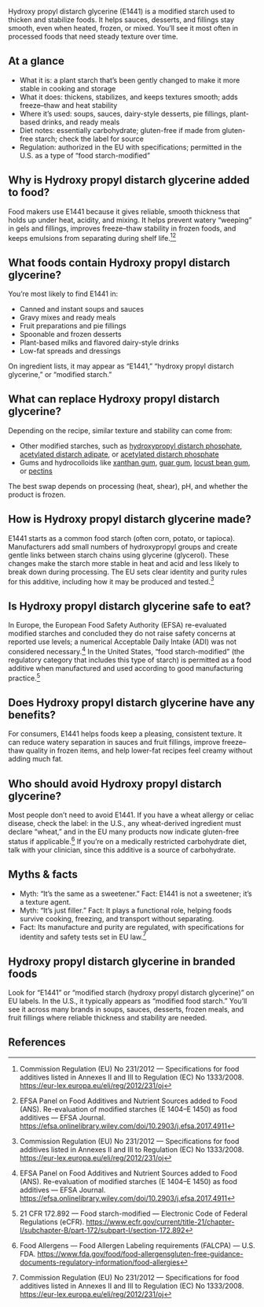 Hydroxy propyl distarch glycerine (E1441) is a modified starch used to thicken and stabilize foods. It helps sauces, desserts, and fillings stay smooth, even when heated, frozen, or mixed. You’ll see it most often in processed foods that need steady texture over time.

<!--more-->

## At a glance
- What it is: a plant starch that’s been gently changed to make it more stable in cooking and storage
- What it does: thickens, stabilizes, and keeps textures smooth; adds freeze–thaw and heat stability
- Where it’s used: soups, sauces, dairy-style desserts, pie fillings, plant-based drinks, and ready meals
- Diet notes: essentially carbohydrate; gluten-free if made from gluten-free starch; check the label for source
- Regulation: authorized in the EU with specifications; permitted in the U.S. as a type of “food starch-modified”

## Why is Hydroxy propyl distarch glycerine added to food?
Food makers use E1441 because it gives reliable, smooth thickness that holds up under heat, acidity, and mixing. It helps prevent watery “weeping” in gels and fillings, improves freeze–thaw stability in frozen foods, and keeps emulsions from separating during shelf life.[^1][^2]

## What foods contain Hydroxy propyl distarch glycerine?
You’re most likely to find E1441 in:
- Canned and instant soups and sauces
- Gravy mixes and ready meals
- Fruit preparations and pie fillings
- Spoonable and frozen desserts
- Plant-based milks and flavored dairy-style drinks
- Low-fat spreads and dressings

On ingredient lists, it may appear as “E1441,” “hydroxy propyl distarch glycerine,” or “modified starch.”

## What can replace Hydroxy propyl distarch glycerine?
Depending on the recipe, similar texture and stability can come from:
- Other modified starches, such as [hydroxypropyl distarch phosphate](/e1442-hydroxypropyl-distarch-phosphate), [acetylated distarch adipate](/e1422-acetylated-distarch-adipate), or [acetylated distarch phosphate](/e1414-acetylated-distarch-phosphate)
- Gums and hydrocolloids like [xanthan gum](/e415-xanthan-gum), [guar gum](/e412-guar-gum), [locust bean gum](/e410-locust-bean-gum), or [pectins](/e440-pectins)

The best swap depends on processing (heat, shear), pH, and whether the product is frozen.

## How is Hydroxy propyl distarch glycerine made?
E1441 starts as a common food starch (often corn, potato, or tapioca). Manufacturers add small numbers of hydroxypropyl groups and create gentle links between starch chains using glycerine (glycerol). These changes make the starch more stable in heat and acid and less likely to break down during processing. The EU sets clear identity and purity rules for this additive, including how it may be produced and tested.[^1]

## Is Hydroxy propyl distarch glycerine safe to eat?
In Europe, the European Food Safety Authority (EFSA) re-evaluated modified starches and concluded they do not raise safety concerns at reported use levels; a numerical Acceptable Daily Intake (ADI) was not considered necessary.[^2] In the United States, “food starch-modified” (the regulatory category that includes this type of starch) is permitted as a food additive when manufactured and used according to good manufacturing practice.[^3]

## Does Hydroxy propyl distarch glycerine have any benefits?
For consumers, E1441 helps foods keep a pleasing, consistent texture. It can reduce watery separation in sauces and fruit fillings, improve freeze–thaw quality in frozen items, and help lower-fat recipes feel creamy without adding much fat.

## Who should avoid Hydroxy propyl distarch glycerine?
Most people don’t need to avoid E1441. If you have a wheat allergy or celiac disease, check the label: in the U.S., any wheat-derived ingredient must declare “wheat,” and in the EU many products now indicate gluten-free status if applicable.[^4] If you’re on a medically restricted carbohydrate diet, talk with your clinician, since this additive is a source of carbohydrate.

## Myths & facts
- Myth: “It’s the same as a sweetener.” Fact: E1441 is not a sweetener; it’s a texture agent.
- Myth: “It’s just filler.” Fact: It plays a functional role, helping foods survive cooking, freezing, and transport without separating.
- Fact: Its manufacture and purity are regulated, with specifications for identity and safety tests set in EU law.[^1]

## Hydroxy propyl distarch glycerine in branded foods
Look for “E1441” or “modified starch (hydroxy propyl distarch glycerine)” on EU labels. In the U.S., it typically appears as “modified food starch.” You’ll see it across many brands in soups, sauces, desserts, frozen meals, and fruit fillings where reliable thickness and stability are needed.

## References
[^1]: Commission Regulation (EU) No 231/2012 — Specifications for food additives listed in Annexes II and III to Regulation (EC) No 1333/2008. https://eur-lex.europa.eu/eli/reg/2012/231/oj
[^2]: EFSA Panel on Food Additives and Nutrient Sources added to Food (ANS). Re-evaluation of modified starches (E 1404–E 1450) as food additives — EFSA Journal. https://efsa.onlinelibrary.wiley.com/doi/10.2903/j.efsa.2017.4911
[^3]: 21 CFR 172.892 — Food starch-modified — Electronic Code of Federal Regulations (eCFR). https://www.ecfr.gov/current/title-21/chapter-I/subchapter-B/part-172/subpart-I/section-172.892
[^4]: Food Allergens — Food Allergen Labeling requirements (FALCPA) — U.S. FDA. https://www.fda.gov/food/food-allergensgluten-free-guidance-documents-regulatory-information/food-allergies
